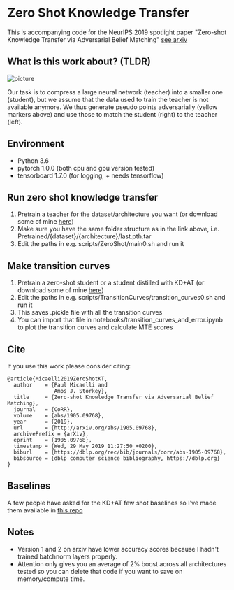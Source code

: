 # Zero Shot Knowledge Transfer

This is accompanying code for the NeurIPS 2019 spotlight paper "Zero-shot Knowledge Transfer via Adversarial Belief Matching" [see arxiv](https://arxiv.org/abs/1905.09768)

## What is this work about? (TLDR)

![picture](images/butterfly.gif)

 Our task is to compress a large neural network (teacher) into a smaller one (student), but we assume that the data used to train the teacher is not available anymore. We thus generate pseudo points adversarially (yellow markers above) and use those to match the student (right) to the teacher (left).

## Environment
- Python 3.6
- pytorch 1.0.0 (both cpu and gpu version tested)
- tensorboard 1.7.0 (for logging, + needs tensorflow)

## Run zero shot knowledge transfer
1. Pretrain a teacher for the dataset/architecture you want (or download some of mine [here](https://drive.google.com/drive/folders/1lLgAndtJGUOUWvFGC8f1BFA5RIgyEfct?usp=sharing))
2. Make sure you have the same folder structure as in the link above, i.e. Pretrained/{dataset}/{architecture}/last.pth.tar
3. Edit the paths in e.g. scripts/ZeroShot/main0.sh and run it

## Make transition curves
1. Pretrain a zero-shot student or a student distilled with KD+AT (or download some of mine [here](https://drive.google.com/drive/folders/1lLgAndtJGUOUWvFGC8f1BFA5RIgyEfct?usp=sharing))
2. Edit the paths in e.g. scripts/TransitionCurves/transition_curves0.sh and run it
3. This saves .pickle file with all the transition curves
4. You can import that file in notebooks/transition_curves_and_error.ipynb to plot the transition curves and calculate MTE scores

## Cite
If you use this work please consider citing:
```
@article{Micaelli2019ZeroShotKT,
  author    = {Paul Micaelli and
               Amos J. Storkey},
  title     = {Zero-shot Knowledge Transfer via Adversarial Belief Matching},
  journal   = {CoRR},
  volume    = {abs/1905.09768},
  year      = {2019},
  url       = {http://arxiv.org/abs/1905.09768},
  archivePrefix = {arXiv},
  eprint    = {1905.09768},
  timestamp = {Wed, 29 May 2019 11:27:50 +0200},
  biburl    = {https://dblp.org/rec/bib/journals/corr/abs-1905-09768},
  bibsource = {dblp computer science bibliography, https://dblp.org}
}

```

## Baselines

A few people have asked for the KD+AT few shot baselines so I've made them available in [this repo](https://github.com/polo5/FewShotKnowledgeTransfer)

## Notes
- Version 1 and 2 on arxiv have lower accuracy scores because I hadn't trained batchnorm layers properly.
- Attention only gives you an average of 2% boost across all architectures tested so you can delete that code if you want to save on memory/compute time.
